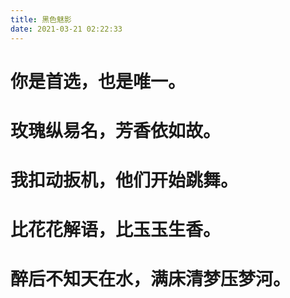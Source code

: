 ```yaml
---
title: 黑色魅影
date: 2021-03-21 02:22:33
---
```


# 你是首选，也是唯一。

# 玫瑰纵易名，芳香依如故。

# 我扣动扳机，他们开始跳舞。

# 比花花解语，比玉玉生香。

# 醉后不知天在水，满床清梦压梦河。